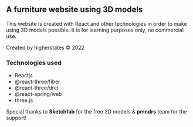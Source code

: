 ## A furniture website using 3D models
This website is created with React and other technologies in order to make using 3D models possible. It is for learning purposes only, no commercial use.

Created by higherstates &copy; 2022

### Technologies used

* Reactjs
* @react-three/fiber
* @react-three/drei
* @react-spring/web
* three.js

Special thanks to **Sketchfab** for the free 3D models & **pmndrs** team for the support!